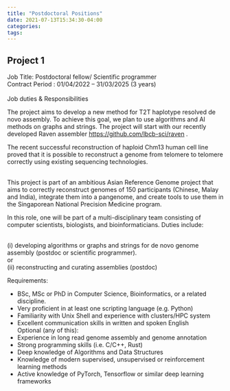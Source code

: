 ```yaml
---
title: "Postdoctoral Positions"
date: 2021-07-13T15:34:30-04:00
categories:
tags:
---
```


<h2>Project 1</h2>
<body>
Job Title: Postdoctoral fellow/ Scientific programmer <br />
Contract Period : 01/04/2022 – 31/03/2025 (3 years)<br /><br />
Job duties & Responsibilities <br />
  
The project aims to develop a new method for T2T haplotype resolved de novo assembly. To achieve this goal, we plan to use algorithms and AI methods on graphs and strings. The project will start with our recently developed Raven assembler https://github.com/lbcb-sci/raven .<br />
 
The recent successful reconstruction of haploid Chm13 human cell line proved that it is possible to reconstruct a genome from telomere to telomere correctly using existing sequencing technologies. <br /><br />
 
This project is part of an ambitious Asian Reference Genome project that aims to correctly reconstruct genomes of 150 participants (Chinese, Malay and India), integrate them into a pangenome, and create tools to use them in the Singaporean National Precision Medicine program. <br />
  
In this role, one will be part of a multi-disciplinary team consisting of computer
scientists, biologists, and bioinformaticians. Duties include:   <br /><br />
  
(i) developing algorithms or graphs and strings for de novo genome assembly (postdoc or scientific programmer). <br />
or <br />
(ii) reconstructing and curating assemblies (postdoc) <br />

Requirements:<br />
- BSc, MSc or PhD in Computer Science, Bioinformatics, or a related discipline. <br />
- Very proficient in at least one scripting language (e.g. Python) <br />
- Familiarity with Unix Shell and experience with clusters/HPC system <br />
- Excellent communication skills in written and spoken English <br />
Optional (any of this):<br />
- Experience in long read genome assembly and genome annotation  <br />
- Strong programming skills (i.e. C/C++, Rust) <br />
- Deep knowledge of Algorithms and Data Structures <br />
- Knowledge of modern supervised, unsupervised or reinforcement learning methods <br />
- Active knowledge of PyTorch, Tensorflow or similar deep learning frameworks <br />
<body/>
  <br /> 
  
  
